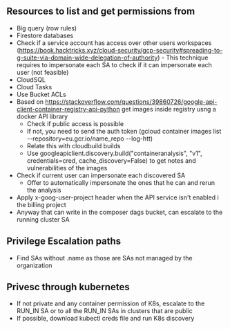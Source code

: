 ## Resources to list and get permissions from
- Big query (row rules)
- Firestore databases
- Check if a service account has access over other users workspaces (https://book.hacktricks.xyz/cloud-security/gcp-security#spreading-to-g-suite-via-domain-wide-delegation-of-authority) - This technique requires to impersonate each SA to check if it can impersonate each user (not feasible)
- CloudSQL
- Cloud Tasks
- Use Bucket ACLs
- Based on https://stackoverflow.com/questions/39860726/google-api-client-container-registry-api-python get images inside registry usng a docker API library
    - Check if public access is possible
    - If not, you need to send the auth token (gcloud container images list --repository=eu.gcr.io/name_repo --log-htt)
    - Relate this with cloudbuild builds
    - Use googleapiclient.discovery.build("containeranalysis", "v1", credentials=cred, cache_discovery=False) to get notes and vulnerabilities of the images
- Check if current user can impersonate each discovered SA
    -   Offer to automatically impersonate the ones that he can and rerun the analysis
- Apply x-goog-user-project header when the API service isn't enabled i the billing project
- Anyway that can write in the composer dags bucket, can escalate to the running cluster SA

## Privilege Escalation paths
- Find SAs without .name as those are SAs not managed by the organization


## Privesc through kubernetes
- If not private and any container permission of K8s, escalate to the RUN_IN SA or to all the RUN_IN SAs in clusters that are public
- If possible, download kubectl creds file and run K8s discovery


